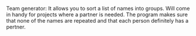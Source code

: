Team generator:
It allows you to sort a list of names into groups. Will come in handy for projects where a partner is needed. The program makes sure that none of the names are repeated and that each person definitely has a pertner. 
